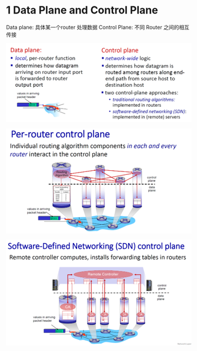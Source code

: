 
# 1 Data Plane and Control Plane


Data plane:  具体某一个router 处理数据 
Control Plane: 不同 Router 之间的相互传接 


![](image/Pasted%20image%2020241105190904.png)

![](image/Pasted%20image%2020241105191114.png)

![](image/Pasted%20image%2020241105191123.png)


